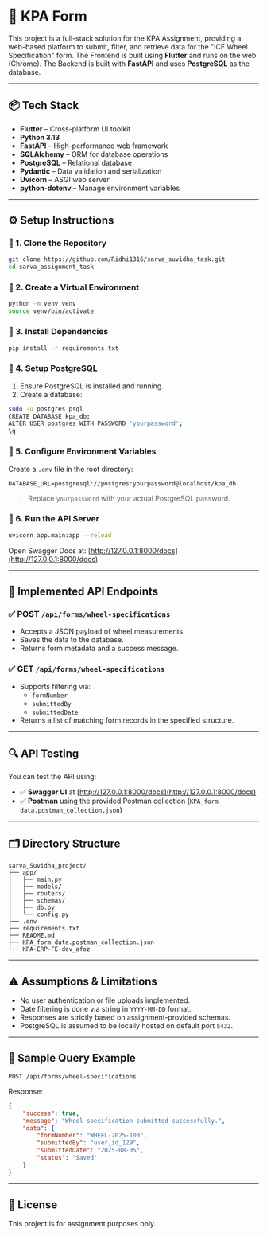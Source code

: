 # 🚆 KPA Form

This project is a full-stack solution for the KPA Assignment, providing a web-based platform to submit, filter, and retrieve data for the "ICF Wheel Specification" form.
The Frontend is built using **Flutter** and runs on the web (Chrome).
The Backend is built with **FastAPI** and uses **PostgreSQL** as the database.

---

## 📦 Tech Stack

- **Flutter** – Cross-platform UI toolkit
- **Python 3.13**
- **FastAPI** – High-performance web framework
- **SQLAlchemy** – ORM for database operations
- **PostgreSQL** – Relational database
- **Pydantic** – Data validation and serialization
- **Uvicorn** – ASGI web server
- **python-dotenv** – Manage environment variables


---

## ⚙️ Setup Instructions

### 🔹 1. Clone the Repository

```bash
git clone https://github.com/Ridhi1316/sarva_suvidha_task.git
cd sarva_assignment_task
```

### 🔹 2. Create a Virtual Environment

```bash
python -m venv venv
source venv/bin/activate
```

### 🔹 3. Install Dependencies

```bash
pip install -r requirements.txt
```

### 🔹 4. Setup PostgreSQL

1. Ensure PostgreSQL is installed and running.
2. Create a database:

```bash
sudo -u postgres psql
CREATE DATABASE kpa_db;
ALTER USER postgres WITH PASSWORD 'yourpassword';
\q
```

### 🔹 5. Configure Environment Variables

Create a `.env` file in the root directory:

```env
DATABASE_URL=postgresql://postgres:yourpassword@localhost/kpa_db
```

> Replace `yourpassword` with your actual PostgreSQL password.


### 🔹 6. Run the API Server

```bash
uvicorn app.main:app --reload
```

Open Swagger Docs at: [http://127.0.0.1:8000/docs](http://127.0.0.1:8000/docs)

---

## 📌 Implemented API Endpoints

### ✅ POST `/api/forms/wheel-specifications`

- Accepts a JSON payload of wheel measurements.
- Saves the data to the database.
- Returns form metadata and a success message.

### ✅ GET `/api/forms/wheel-specifications`

- Supports filtering via:
  - `formNumber`
  - `submittedBy`
  - `submittedDate`
- Returns a list of matching form records in the specified structure.

---

## 🔍 API Testing

You can test the API using:

- ✅ **Swagger UI** at [http://127.0.0.1:8000/docs](http://127.0.0.1:8000/docs)
- ✅ **Postman** using the provided Postman collection (`KPA_form data.postman_collection.json`)

---

## 🗂 Directory Structure

```
sarva_Suvidha_project/
├── app/
│   ├── main.py
│   ├── models/
│   ├── routers/
│   ├── schemas/
│   ├── db.py
|   └── config.py
├── .env
├── requirements.txt
├── README.md
├── KPA_form data.postman_collection.json
└── KPA-ERP-FE-dev_afoz

```

---

## ⚠️ Assumptions & Limitations

- No user authentication or file uploads implemented.
- Date filtering is done via string in `YYYY-MM-DD` format.
- Responses are strictly based on assignment-provided schemas.
- PostgreSQL is assumed to be locally hosted on default port `5432`.

---

## 🧪 Sample Query Example

```http
POST /api/forms/wheel-specifications
```

Response:
```json
{
    "success": true,
    "message": "Wheel specification submitted successfully.",
    "data": {
        "formNumber": "WHEEL-2025-100",
        "submittedBy": "user_id_129",
        "submittedDate": "2025-08-05",
        "status": "Saved"
    }
}
```

---


## 📜 License

This project is for assignment purposes only.
